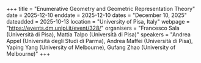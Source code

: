 +++
title = "Enumerative Geometry and Geometric Representation Theory"
date = 2025-12-10
enddate = 2025-12-10
dates = "December 10, 2025"
dateadded = 2025-10-13
location = "University of Pisa, Italy"
webpage = "https://events.dm.unipi.it/event/328/"
organisers = "Francesco Sala (Università di Pisa), Mattia Talpo (Università di Pisa)"
speakers = "Andrea Appel (Università degli Studi di Parma), Andrea Maffei (Università di Pisa), Yaping Yang (University of Melbourne), Gufang Zhao (University of Melbourne)"
+++
